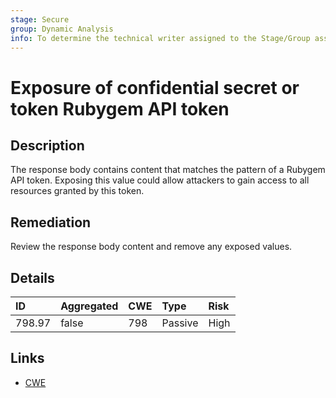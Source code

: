 ```yaml
---
stage: Secure
group: Dynamic Analysis
info: To determine the technical writer assigned to the Stage/Group associated with this page, see https://about.gitlab.com/handbook/engineering/ux/technical-writing/#assignments
---
```


# Exposure of confidential secret or token Rubygem API token

## Description

The response body contains content that matches the pattern of a Rubygem API token.
Exposing this value could allow attackers to gain access to all resources granted by this token.

## Remediation

Review the response body content and remove any exposed values.

## Details

| ID | Aggregated | CWE | Type | Risk |
|:---|:--------|:--------|:--------|:--------|
| 798.97 | false | 798 | Passive | High |

## Links

- [CWE](https://cwe.mitre.org/data/definitions/798.html)
